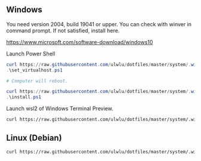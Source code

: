 ## Windows
You need version 2004, build 19041 or upper. You can check with winver in command prompt.
If not satisfied, install here.

https://www.microsoft.com/software-download/windows10

Launch Power Shell

```powershell
curl https://raw.githubusercontent.com/ulwlu/dotfiles/master/system/.windows_and_linux/windows_set_virtualhost.ps1 -o .\set_virtualhost.ps1 -UseBasicParsing
.\set_virtualhost.ps1

# Computer will reboot.

curl https://raw.githubusercontent.com/ulwlu/dotfiles/master/system/.windows_and_linux/windows_install.ps1 -o .\install.ps1 -UseBasicParsing
.\install.ps1
```

Launch wsl2 of Windows Terminal Preview.

```bash
curl https://raw.githubusercontent.com/ulwlu/dotfiles/master/system/.windows_and_linux/debian_install.sh | /bin/bash -s --
```

## Linux (Debian)

```bash
curl https://raw.githubusercontent.com/ulwlu/dotfiles/master/system/.windows_and_linux/debian_install.sh | /bin/bash -s --
```
